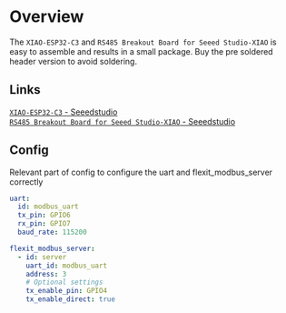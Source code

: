 # Overview
The `XIAO-ESP32-C3` and `RS485 Breakout Board for Seeed Studio-XIAO` is easy to assemble and results in a small package. Buy the pre soldered header version to avoid soldering. 

## Links
[`XIAO-ESP32-C3` - Seeedstudio](https://www.seeedstudio.com/Seeed-XIAO-ESP32C3-p-5431.html)<br>
[`RS485 Breakout Board for Seeed Studio-XIAO` - Seeedstudio](https://www.seeedstudio.com/RS485-Breakout-Board-for-XIAO-p-6306.html)

## Config
Relevant part of config to configure the uart and flexit_modbus_server correctly
```yaml 
uart:
  id: modbus_uart
  tx_pin: GPIO6
  rx_pin: GPIO7
  baud_rate: 115200

flexit_modbus_server:
  - id: server
    uart_id: modbus_uart
    address: 3
    # Optional settings
    tx_enable_pin: GPIO4
    tx_enable_direct: true 
```